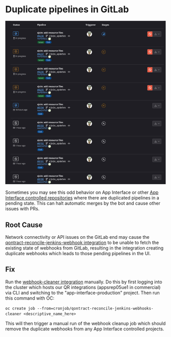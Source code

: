 # Duplicate pipelines in GitLab

![Screenshot of duplicate pipelines in GitLab](./images/gl_dup_pipelines.png)

Sometimes you may see this odd behavior on App Interface or other 
[App Interface controlled repositories](https://gitlab.cee.redhat.com/service/app-interface#enable-gitlab-features-on-an-app-interface-controlled-gitlab-repository)
where there are duplicated pipelines in a pending state. 
This can halt automatic merges by the bot and cause other issues with PRs.

## Root Cause
Network connectivity or API issues on the GitLab end may cause the 
[qontract-reconcile-jenkins-webhook integration](/data/integrations/qontract-reconcile-jenkins-webhooks.yml)
to be unable to fetch the existing state of webhooks from GitLab, resulting
in the integration creating duplicate webhooks which leads to those pending pipelines in the UI.

## Fix
Run the [webhook-cleaner integration](/data/integrations/qontract-reconcile-jenkins-webhooks-cleaner.yml) manually.
Do this by first logging into the cluster which hosts our QR integrations (appsrep05ue1 in commercial) via CLI and switching to the "app-interface-production" project.
Then run this command with OC:

`oc create job --from=cronjob/qontract-reconcile-jenkins-webhooks-cleaner <descriptive_name_here>`

This will then trigger a manual run of the webhook cleanup job which should remove the duplicate
webhooks from any App Interface controlled projects.
